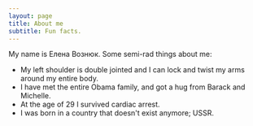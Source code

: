 ```yaml
---
layout: page
title: About me
subtitle: Fun facts.
---
```


My name is Елена Вознюк. Some semi-rad things about me:

- My left shoulder is double jointed and I can lock and twist my arms around my entire body.
- I have met the entire Obama family, and got a hug from Barack and Michelle.
- At the age of 29 I survived cardiac arrest.
- I was born in a country that doesn't exist anymore; USSR.
